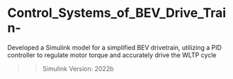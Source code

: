 # Control_Systems_of_BEV_Drive_Train-
Developed a Simulink model for a simplified BEV drivetrain, utilizing a PID controller to regulate motor torque and accurately drive the WLTP cycle

>> Simulink Version: 2022b
